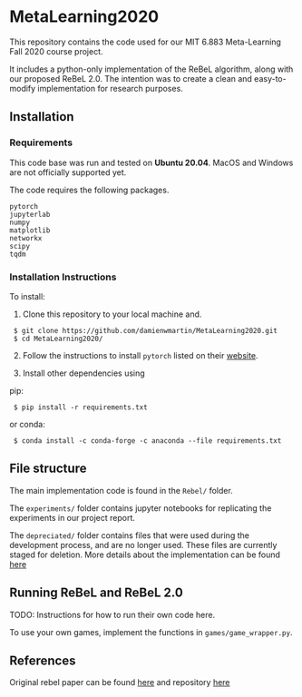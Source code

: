 # MetaLearning2020

This repository contains the code used for our MIT 6.883 Meta-Learning Fall 2020 course project.

It includes a python-only implementation of the ReBeL algorithm, along with our proposed ReBeL 2.0.
The intention was to create a clean and easy-to-modify implementation for
research purposes.

## Installation

### Requirements
This code base was run and tested on **Ubuntu 20.04**. MacOS and Windows are not
officially supported yet.

The code requires the following packages.
```
pytorch
jupyterlab
numpy
matplotlib
networkx
scipy
tqdm
```

### Installation Instructions
To install:

1. Clone this repository to your local machine and.
```
 $ git clone https://github.com/damienwmartin/MetaLearning2020.git
 $ cd MetaLearning2020/
```

2. Follow the instructions to install `pytorch` listed on their <a href='https://pytorch.org/get-started/locally/' target='blank'>website</a>.

3. Install other dependencies using

pip:
```
 $ pip install -r requirements.txt
```

or conda:
```
 $ conda install -c conda-forge -c anaconda --file requirements.txt
```

## File structure
The main implementation code is found in the `Rebel/` folder.

The `experiments/` folder contains jupyter notebooks for replicating the experiments in our project report.

The `depreciated/` folder contains files that were used during the development process, and are no longer used. These files are currently staged for deletion.
More details about the implementation can be found [here](https://github.com/damienwmartin/MetaLearning2020/tree/main/Rebel#python-rebel-implementation)

## Running ReBeL and ReBeL 2.0

TODO: Instructions for how to run their own code here.

To use your own games, implement the functions in `games/game_wrapper.py`.

## References
Original rebel paper can be found [here](https://arxiv.org/abs/2007.13544) and repository [here](https://github.com/facebookresearch/rebel)
